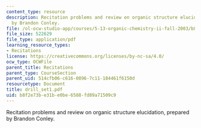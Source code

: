 ```yaml
---
content_type: resource
description: Recitation problems and review on organic structure elucidation, prepared
  by Brandon Conley.
file: /ol-ocw-studio-app/courses/5-13-organic-chemistry-ii-fall-2003/b8f2e73be31be0be6588fd89a71509c9_drill_set1.pdf
file_size: 522629
file_type: application/pdf
learning_resource_types:
- Recitations
license: https://creativecommons.org/licenses/by-nc-sa/4.0/
ocw_type: OCWFile
parent_title: Recitations
parent_type: CourseSection
parent_uid: 514cfb06-c616-0896-7c11-184461f6150d
resourcetype: Document
title: drill_set1.pdf
uid: b8f2e73b-e31b-e0be-6588-fd89a71509c9
---
```

Recitation problems and review on organic structure elucidation, prepared by Brandon Conley.